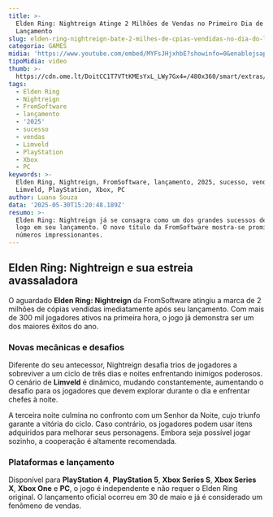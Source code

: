 ```yaml
---
title: >-
  Elden Ring: Nightreign Atinge 2 Milhões de Vendas no Primeiro Dia de
  Lançamento
slug: elden-ring-nightreign-bate-2-milhes-de-cpias-vendidas-no-dia-do-lanamento
categoria: GAMES
midia: 'https://www.youtube.com/embed/MYFsJHjxhbE?showinfo=0&enablejsapi=1'
tipoMidia: video
thumb: >-
  https://cdn.ome.lt/DoitCC1T7VTtKMEsYxL_LWy7Gx4=/480x360/smart/extras/conteudos/omelete_THUMB_-_2025-05-30T121509.187.png
tags:
  - Elden Ring
  - Nightreign
  - FromSoftware
  - lançamento
  - '2025'
  - sucesso
  - vendas
  - Limveld
  - PlayStation
  - Xbox
  - PC
keywords: >-
  Elden Ring, Nightreign, FromSoftware, lançamento, 2025, sucesso, vendas,
  Limveld, PlayStation, Xbox, PC
author: Luana Souza
data: '2025-05-30T15:20:48.189Z'
resumo: >-
  Elden Ring: Nightreign já se consagra como um dos grandes sucessos de 2025
  logo em seu lançamento. O novo título da FromSoftware mostra-se promissor com
  números impressionantes.
---
```


## Elden Ring: Nightreign e sua estreia avassaladora

<blockquote class="twitter-tweet"><a href="https://twitter.com/user/status/1928451382111052101"></a></blockquote>

O aguardado **Elden Ring: Nightreign** da FromSoftware atingiu a marca de 2 milhões de cópias vendidas imediatamente após seu lançamento. Com mais de 300 mil jogadores ativos na primeira hora, o jogo já demonstra ser um dos maiores êxitos do ano.

### Novas mecânicas e desafios

Diferente do seu antecessor, Nightreign desafia trios de jogadores a sobreviver a um ciclo de três dias e noites enfrentando inimigos poderosos. O cenário de **Limveld** é dinâmico, mudando constantemente, aumentando o desafio para os jogadores que devem explorar durante o dia e enfrentar chefes à noite.

A terceira noite culmina no confronto com um Senhor da Noite, cujo triunfo garante a vitória do ciclo. Caso contrário, os jogadores podem usar itens adquiridos para melhorar seus personagens. Embora seja possível jogar sozinho, a cooperação é altamente recomendada.

### Plataformas e lançamento

Disponível para **PlayStation 4**, **PlayStation 5**, **Xbox Series S**, **Xbox Series X**, **Xbox One** e **PC**, o jogo é independente e não requer o Elden Ring original. O lançamento oficial ocorreu em 30 de maio e já é considerado um fenômeno de vendas.

